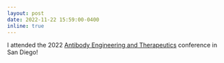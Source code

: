 ```yaml
---
layout: post
date: 2022-11-22 15:59:00-0400
inline: true
---
```


I attended the 2022 [Antibody Engineering and Therapeutics](https://informaconnect.com/antibody-engineering-therapeutics/) conference in San Diego!
